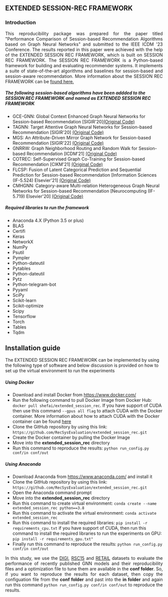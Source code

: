 <!DOCTYPE html>
<html>
<head>

</head>
<body>


<h2>EXTENDED SESSION-REC FRAMEWORK</h2>

<h3>Introduction</h3>
<p align="justify">This reproducibility package was prepared for the paper titled "Performance Comparison of Session-based Recommendation Algorithms based on Graph Neural Networks" and submitted to the IEEE ICDM '23 Conference. 
The results reported in this paper were achieved with the help of the EXTENDED SESSION REC FRAMEWORK, which is built on SESSION REC FRAMEWORK. The SESSION REC FRAMEWORK is a 
Python-based framework for building and evaluating recommender systems. It implements a suite of state-of-the-art algorithms and baselines for session-based and 
session-aware recommendation. More information about the SESSION REC FRAMEWORK can be <a href="https://rn5l.github.io/session-rec/index.html">found here.</a></p>
<h5>The following session-based algorithms have been addded to the SESSION REC FRAMEWORK and named as EXTENDED SESSION REC FRAMEWORK</h5>
<ul>
  <li>GCE-GNN: Global Context Enhanced Graph Neural Networks for Session-based Recommendation [SIGIR'20]<a href="https://github.com/CCIIPLab/GCE-GNN">(Original Code)</a></li>
  <li>TAGNN: Target Attentive Graph Neural Networks for Session-based Recommendation [SIGIR'20] <a href="https://recsysevaluation.github.io/extended-session-rec/">(Original Code)</a></li>
  <li>MGS: An Attribute-Driven Mirror Graph Network for Session-based Recommendation [SIGIR'22] <a href="https://github.com/WHUIR/MGS">(Original Code)</a></li>
  <li>GNRRW: Graph Neighborhood Routing and Random Walk for Session-based Recommendation [ICDM'21] <a href="https://github.com/resistzzz/GNRRW">(Original Code)</a></li>
  <li>COTREC: Self-Supervised Graph Co-Training for Session-based Recommendation [CIKM'21] <a href="https://github.com/xiaxin1998/COTREC">(Original Code)</a></li>
  <li>FLCSP: Fusion of Latent Categorical Prediction and Sequential Prediction for Session-based Recommendation [Information Sciences (IF-5.524) Elsevier'21] <a href="https://github.com/RecSysEvaluation/extended-session-rec/tree/master/algorithms/FLCSP">(Original Code)</a></li>
  
  <li>CMHGNN: Category-aware Multi-relation Heterogeneous Graph Neural Networks for Session-based Recommendation [Neurocomputing (IF-5.719) Elsevier'20] <a href="https://github.com/RecSysEvaluation/extended-session-rec/tree/master/algorithms/CM_HGCN">(Original Code)</a></li>
</ul>
<h5>Required libraries to run the framework</h5>
<ul>
  <li>Anaconda 4.X (Python 3.5 or plus)</li>
  <li>BLAS</li>
  <li>Certifi</li>
  <li>Keras</li>
  <li>NetworkX</li>
  <li>NumPy</li>
  <li>Psutil</li>
  <li>Pympler</li>
  <li>Python-dateutil</li>
  <li>Pytables</li>
  <li>Python-dateutil</li>
  <li>Pytz</li>
  <li>Python-telegram-bot</li>
  <li>Pyyaml</li>
  <li>SciPy</li>
  <li>Scikit-learn</li>
  <li>Scikit-optimize</li>
  <li>Scipy</li>
  <li>Tensorflow</li>
  <li>Torch</li>
  <li>Tables </li>
  <li>Tqdm </li>
</ul>
<h2>Installation guide</h2>  
<p>The EXTENDED SESSION REC FRAMEWORK can be implemented by using the following type of software and below discussion is provided on how to set up the virtual environment to run the experiments</p>
  
<h5>Using Docker</h5>
<ul>
  <li>Download and install Docker from <a href="https://www.docker.com/">https://www.docker.com/</a></li>
  <li>Run the following command to pull Docker Image from Docker Hub: <code>docker pull shefai/extended_session_rec</code>. If you have support of CUDA then use this command  <code>--gpus all flag</code> to attach CUDA with 
      the Docker container. More information about how to attach CUDA with the Docker container can be found <a href="https://docs.docker.com/compose/gpu-support/">here</a> </li> 
  <li>Clone the GitHub repository by using this link: <code>https://github.com/RecSysEvaluation/extended_session_rec.git</code>
  <li>Create the Docker container by pulling the Docker Image</li>
  <li>Move into the <b>extended_session_rec</b> directory</li>
  <li>Run this command to reproduce the results: <code>python run_config.py conf/in conf/out</code></li>
</ul>  
  
<h5>Using Anaconda</h5>
  <ul>
    <li>Download Anaconda from <a href="https://www.anaconda.com/">https://www.anaconda.com/</a> and install it</li>
    <li>Clone the GitHub repository by using this link: <code>https://github.com/RecSysEvaluation/extended_session_rec.git</code></li>
    <li>Open the Anaconda command prompt</li>
    <li>Move into the <b>extended_session_rec</b> directory</li>
    <li>Run this command to create virtual environment: <code>conda create --name extended_session_rec python==3.8</code></li>
    <li>Run this command to activate the virtual environment: <code>conda activate extended_session_rec</code></li>
    <li>Run this command to install the required libraries: <code>pip install -r requirements_cpu.txt</code> if you have support of CUDA, 
        then run this command to install the required libraries to run the experiments on GPU: <code>pip install -r requirements_gpu.txt"</code></li>
    <li>Finally run this command to reproduce the results: <code>python run_config.py conf/in conf/out</code></li>
  </ul>
  <p align="justify">In this study, we use the <a href="https://competitions.codalab.org/competitions/11161#learn_the_details-data2">DIGI</a>, <a href="https://www.kaggle.com/datasets/chadgostopp/recsys-challenge-2015">RSC15</a> 
     and <a href="https://www.kaggle.com/datasets/retailrocket/ecommerce-dataset">RETAIL</a> datasets to evaluate the performance of recently published GNN models and their reproducibility files and a optimization 
     file to tune them are available in the <b>conf folder</b>. So, if you want to reproduce the results for each dataset, then copy the configuation file from the <b>conf folder</b> and past into  the <b>in folder</b> and 
     again run this command <code>python run_config.py conf/in conf/out</code></strong> to reproduce the results.</p>
</body>
</html>  

